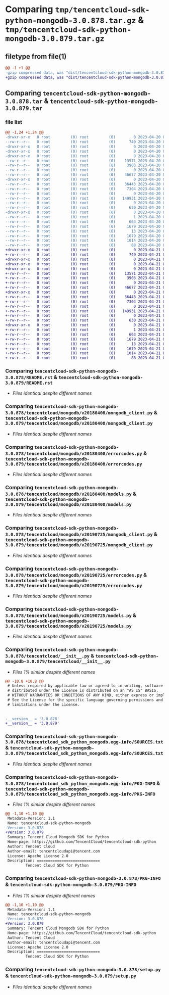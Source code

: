 # Comparing `tmp/tencentcloud-sdk-python-mongodb-3.0.878.tar.gz` & `tmp/tencentcloud-sdk-python-mongodb-3.0.879.tar.gz`

## filetype from file(1)

```diff
@@ -1 +1 @@
-gzip compressed data, was "dist/tencentcloud-sdk-python-mongodb-3.0.878.tar", last modified: Thu Apr 20 00:37:34 2023, max compression
+gzip compressed data, was "dist/tencentcloud-sdk-python-mongodb-3.0.879.tar", last modified: Fri Apr 21 00:52:54 2023, max compression
```

## Comparing `tencentcloud-sdk-python-mongodb-3.0.878.tar` & `tencentcloud-sdk-python-mongodb-3.0.879.tar`

### file list

```diff
@@ -1,24 +1,24 @@
-drwxr-xr-x   0 root         (0) root         (0)        0 2023-04-20 00:37:34.000000 tencentcloud-sdk-python-mongodb-3.0.878/
--rw-r--r--   0 root         (0) root         (0)      749 2023-04-20 00:37:34.000000 tencentcloud-sdk-python-mongodb-3.0.878/README.rst
-drwxr-xr-x   0 root         (0) root         (0)        0 2023-04-20 00:37:34.000000 tencentcloud-sdk-python-mongodb-3.0.878/tencentcloud/
-drwxr-xr-x   0 root         (0) root         (0)        0 2023-04-20 00:37:34.000000 tencentcloud-sdk-python-mongodb-3.0.878/tencentcloud/mongodb/
-drwxr-xr-x   0 root         (0) root         (0)        0 2023-04-20 00:37:34.000000 tencentcloud-sdk-python-mongodb-3.0.878/tencentcloud/mongodb/v20180408/
--rw-r--r--   0 root         (0) root         (0)    13571 2023-04-20 00:37:34.000000 tencentcloud-sdk-python-mongodb-3.0.878/tencentcloud/mongodb/v20180408/mongodb_client.py
--rw-r--r--   0 root         (0) root         (0)     3903 2023-04-20 00:37:34.000000 tencentcloud-sdk-python-mongodb-3.0.878/tencentcloud/mongodb/v20180408/errorcodes.py
--rw-r--r--   0 root         (0) root         (0)        0 2023-04-20 00:37:34.000000 tencentcloud-sdk-python-mongodb-3.0.878/tencentcloud/mongodb/v20180408/__init__.py
--rw-r--r--   0 root         (0) root         (0)    46677 2023-04-20 00:37:34.000000 tencentcloud-sdk-python-mongodb-3.0.878/tencentcloud/mongodb/v20180408/models.py
-drwxr-xr-x   0 root         (0) root         (0)        0 2023-04-20 00:37:34.000000 tencentcloud-sdk-python-mongodb-3.0.878/tencentcloud/mongodb/v20190725/
--rw-r--r--   0 root         (0) root         (0)    36443 2023-04-20 00:37:34.000000 tencentcloud-sdk-python-mongodb-3.0.878/tencentcloud/mongodb/v20190725/mongodb_client.py
--rw-r--r--   0 root         (0) root         (0)     7304 2023-04-20 00:37:34.000000 tencentcloud-sdk-python-mongodb-3.0.878/tencentcloud/mongodb/v20190725/errorcodes.py
--rw-r--r--   0 root         (0) root         (0)        0 2023-04-20 00:37:34.000000 tencentcloud-sdk-python-mongodb-3.0.878/tencentcloud/mongodb/v20190725/__init__.py
--rw-r--r--   0 root         (0) root         (0)   149931 2023-04-20 00:37:34.000000 tencentcloud-sdk-python-mongodb-3.0.878/tencentcloud/mongodb/v20190725/models.py
--rw-r--r--   0 root         (0) root         (0)        0 2023-04-20 00:37:34.000000 tencentcloud-sdk-python-mongodb-3.0.878/tencentcloud/mongodb/__init__.py
--rw-r--r--   0 root         (0) root         (0)      630 2023-04-20 00:37:34.000000 tencentcloud-sdk-python-mongodb-3.0.878/tencentcloud/__init__.py
-drwxr-xr-x   0 root         (0) root         (0)        0 2023-04-20 00:37:34.000000 tencentcloud-sdk-python-mongodb-3.0.878/tencentcloud_sdk_python_mongodb.egg-info/
--rw-r--r--   0 root         (0) root         (0)        1 2023-04-20 00:37:34.000000 tencentcloud-sdk-python-mongodb-3.0.878/tencentcloud_sdk_python_mongodb.egg-info/dependency_links.txt
--rw-r--r--   0 root         (0) root         (0)      663 2023-04-20 00:37:34.000000 tencentcloud-sdk-python-mongodb-3.0.878/tencentcloud_sdk_python_mongodb.egg-info/SOURCES.txt
--rw-r--r--   0 root         (0) root         (0)     1679 2023-04-20 00:37:34.000000 tencentcloud-sdk-python-mongodb-3.0.878/tencentcloud_sdk_python_mongodb.egg-info/PKG-INFO
--rw-r--r--   0 root         (0) root         (0)       13 2023-04-20 00:37:34.000000 tencentcloud-sdk-python-mongodb-3.0.878/tencentcloud_sdk_python_mongodb.egg-info/top_level.txt
--rw-r--r--   0 root         (0) root         (0)     1679 2023-04-20 00:37:34.000000 tencentcloud-sdk-python-mongodb-3.0.878/PKG-INFO
--rw-r--r--   0 root         (0) root         (0)     1014 2023-04-20 00:37:34.000000 tencentcloud-sdk-python-mongodb-3.0.878/setup.py
--rw-r--r--   0 root         (0) root         (0)       88 2023-04-20 00:37:34.000000 tencentcloud-sdk-python-mongodb-3.0.878/setup.cfg
+drwxr-xr-x   0 root         (0) root         (0)        0 2023-04-21 00:52:54.000000 tencentcloud-sdk-python-mongodb-3.0.879/
+-rw-r--r--   0 root         (0) root         (0)      749 2023-04-21 00:52:54.000000 tencentcloud-sdk-python-mongodb-3.0.879/README.rst
+drwxr-xr-x   0 root         (0) root         (0)        0 2023-04-21 00:52:54.000000 tencentcloud-sdk-python-mongodb-3.0.879/tencentcloud/
+drwxr-xr-x   0 root         (0) root         (0)        0 2023-04-21 00:52:54.000000 tencentcloud-sdk-python-mongodb-3.0.879/tencentcloud/mongodb/
+drwxr-xr-x   0 root         (0) root         (0)        0 2023-04-21 00:52:54.000000 tencentcloud-sdk-python-mongodb-3.0.879/tencentcloud/mongodb/v20180408/
+-rw-r--r--   0 root         (0) root         (0)    13571 2023-04-21 00:52:54.000000 tencentcloud-sdk-python-mongodb-3.0.879/tencentcloud/mongodb/v20180408/mongodb_client.py
+-rw-r--r--   0 root         (0) root         (0)     3903 2023-04-21 00:52:54.000000 tencentcloud-sdk-python-mongodb-3.0.879/tencentcloud/mongodb/v20180408/errorcodes.py
+-rw-r--r--   0 root         (0) root         (0)        0 2023-04-21 00:52:54.000000 tencentcloud-sdk-python-mongodb-3.0.879/tencentcloud/mongodb/v20180408/__init__.py
+-rw-r--r--   0 root         (0) root         (0)    46677 2023-04-21 00:52:54.000000 tencentcloud-sdk-python-mongodb-3.0.879/tencentcloud/mongodb/v20180408/models.py
+drwxr-xr-x   0 root         (0) root         (0)        0 2023-04-21 00:52:54.000000 tencentcloud-sdk-python-mongodb-3.0.879/tencentcloud/mongodb/v20190725/
+-rw-r--r--   0 root         (0) root         (0)    36443 2023-04-21 00:52:54.000000 tencentcloud-sdk-python-mongodb-3.0.879/tencentcloud/mongodb/v20190725/mongodb_client.py
+-rw-r--r--   0 root         (0) root         (0)     7304 2023-04-21 00:52:54.000000 tencentcloud-sdk-python-mongodb-3.0.879/tencentcloud/mongodb/v20190725/errorcodes.py
+-rw-r--r--   0 root         (0) root         (0)        0 2023-04-21 00:52:54.000000 tencentcloud-sdk-python-mongodb-3.0.879/tencentcloud/mongodb/v20190725/__init__.py
+-rw-r--r--   0 root         (0) root         (0)   149931 2023-04-21 00:52:54.000000 tencentcloud-sdk-python-mongodb-3.0.879/tencentcloud/mongodb/v20190725/models.py
+-rw-r--r--   0 root         (0) root         (0)        0 2023-04-21 00:52:54.000000 tencentcloud-sdk-python-mongodb-3.0.879/tencentcloud/mongodb/__init__.py
+-rw-r--r--   0 root         (0) root         (0)      630 2023-04-21 00:52:54.000000 tencentcloud-sdk-python-mongodb-3.0.879/tencentcloud/__init__.py
+drwxr-xr-x   0 root         (0) root         (0)        0 2023-04-21 00:52:54.000000 tencentcloud-sdk-python-mongodb-3.0.879/tencentcloud_sdk_python_mongodb.egg-info/
+-rw-r--r--   0 root         (0) root         (0)        1 2023-04-21 00:52:54.000000 tencentcloud-sdk-python-mongodb-3.0.879/tencentcloud_sdk_python_mongodb.egg-info/dependency_links.txt
+-rw-r--r--   0 root         (0) root         (0)      663 2023-04-21 00:52:54.000000 tencentcloud-sdk-python-mongodb-3.0.879/tencentcloud_sdk_python_mongodb.egg-info/SOURCES.txt
+-rw-r--r--   0 root         (0) root         (0)     1679 2023-04-21 00:52:54.000000 tencentcloud-sdk-python-mongodb-3.0.879/tencentcloud_sdk_python_mongodb.egg-info/PKG-INFO
+-rw-r--r--   0 root         (0) root         (0)       13 2023-04-21 00:52:54.000000 tencentcloud-sdk-python-mongodb-3.0.879/tencentcloud_sdk_python_mongodb.egg-info/top_level.txt
+-rw-r--r--   0 root         (0) root         (0)     1679 2023-04-21 00:52:54.000000 tencentcloud-sdk-python-mongodb-3.0.879/PKG-INFO
+-rw-r--r--   0 root         (0) root         (0)     1014 2023-04-21 00:52:54.000000 tencentcloud-sdk-python-mongodb-3.0.879/setup.py
+-rw-r--r--   0 root         (0) root         (0)       88 2023-04-21 00:52:54.000000 tencentcloud-sdk-python-mongodb-3.0.879/setup.cfg
```

### Comparing `tencentcloud-sdk-python-mongodb-3.0.878/README.rst` & `tencentcloud-sdk-python-mongodb-3.0.879/README.rst`

 * *Files identical despite different names*

### Comparing `tencentcloud-sdk-python-mongodb-3.0.878/tencentcloud/mongodb/v20180408/mongodb_client.py` & `tencentcloud-sdk-python-mongodb-3.0.879/tencentcloud/mongodb/v20180408/mongodb_client.py`

 * *Files identical despite different names*

### Comparing `tencentcloud-sdk-python-mongodb-3.0.878/tencentcloud/mongodb/v20180408/errorcodes.py` & `tencentcloud-sdk-python-mongodb-3.0.879/tencentcloud/mongodb/v20180408/errorcodes.py`

 * *Files identical despite different names*

### Comparing `tencentcloud-sdk-python-mongodb-3.0.878/tencentcloud/mongodb/v20180408/models.py` & `tencentcloud-sdk-python-mongodb-3.0.879/tencentcloud/mongodb/v20180408/models.py`

 * *Files identical despite different names*

### Comparing `tencentcloud-sdk-python-mongodb-3.0.878/tencentcloud/mongodb/v20190725/mongodb_client.py` & `tencentcloud-sdk-python-mongodb-3.0.879/tencentcloud/mongodb/v20190725/mongodb_client.py`

 * *Files identical despite different names*

### Comparing `tencentcloud-sdk-python-mongodb-3.0.878/tencentcloud/mongodb/v20190725/errorcodes.py` & `tencentcloud-sdk-python-mongodb-3.0.879/tencentcloud/mongodb/v20190725/errorcodes.py`

 * *Files identical despite different names*

### Comparing `tencentcloud-sdk-python-mongodb-3.0.878/tencentcloud/mongodb/v20190725/models.py` & `tencentcloud-sdk-python-mongodb-3.0.879/tencentcloud/mongodb/v20190725/models.py`

 * *Files identical despite different names*

### Comparing `tencentcloud-sdk-python-mongodb-3.0.878/tencentcloud/__init__.py` & `tencentcloud-sdk-python-mongodb-3.0.879/tencentcloud/__init__.py`

 * *Files 1% similar despite different names*

```diff
@@ -10,8 +10,8 @@
 # Unless required by applicable law or agreed to in writing, software
 # distributed under the License is distributed on an "AS IS" BASIS,
 # WITHOUT WARRANTIES OR CONDITIONS OF ANY KIND, either express or implied.
 # See the License for the specific language governing permissions and
 # limitations under the License.
 
 
-__version__ = '3.0.878'
+__version__ = '3.0.879'
```

### Comparing `tencentcloud-sdk-python-mongodb-3.0.878/tencentcloud_sdk_python_mongodb.egg-info/SOURCES.txt` & `tencentcloud-sdk-python-mongodb-3.0.879/tencentcloud_sdk_python_mongodb.egg-info/SOURCES.txt`

 * *Files identical despite different names*

### Comparing `tencentcloud-sdk-python-mongodb-3.0.878/tencentcloud_sdk_python_mongodb.egg-info/PKG-INFO` & `tencentcloud-sdk-python-mongodb-3.0.879/tencentcloud_sdk_python_mongodb.egg-info/PKG-INFO`

 * *Files 1% similar despite different names*

```diff
@@ -1,10 +1,10 @@
 Metadata-Version: 1.1
 Name: tencentcloud-sdk-python-mongodb
-Version: 3.0.878
+Version: 3.0.879
 Summary: Tencent Cloud Mongodb SDK for Python
 Home-page: https://github.com/TencentCloud/tencentcloud-sdk-python
 Author: Tencent Cloud
 Author-email: tencentcloudapi@tencent.com
 License: Apache License 2.0
 Description: ============================
         Tencent Cloud SDK for Python
```

### Comparing `tencentcloud-sdk-python-mongodb-3.0.878/PKG-INFO` & `tencentcloud-sdk-python-mongodb-3.0.879/PKG-INFO`

 * *Files 1% similar despite different names*

```diff
@@ -1,10 +1,10 @@
 Metadata-Version: 1.1
 Name: tencentcloud-sdk-python-mongodb
-Version: 3.0.878
+Version: 3.0.879
 Summary: Tencent Cloud Mongodb SDK for Python
 Home-page: https://github.com/TencentCloud/tencentcloud-sdk-python
 Author: Tencent Cloud
 Author-email: tencentcloudapi@tencent.com
 License: Apache License 2.0
 Description: ============================
         Tencent Cloud SDK for Python
```

### Comparing `tencentcloud-sdk-python-mongodb-3.0.878/setup.py` & `tencentcloud-sdk-python-mongodb-3.0.879/setup.py`

 * *Files identical despite different names*

